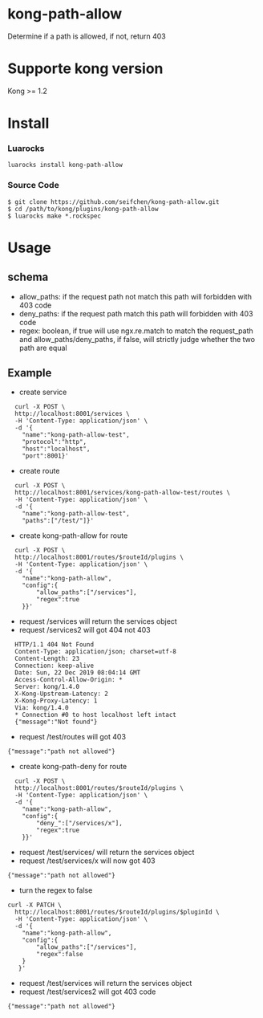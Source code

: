 # kong-path-allow
Determine if a path is allowed, if not, return 403
# Supporte kong version
Kong >= 1.2
# Install
### Luarocks
```
luarocks install kong-path-allow
```

### Source Code
```
$ git clone https://github.com/seifchen/kong-path-allow.git
$ cd /path/to/kong/plugins/kong-path-allow
$ luarocks make *.rockspec
```

# Usage
## schema
* allow_paths: if the request path not match this path will forbidden with 403 code
* deny_paths: if the request path match this path will forbidden with 403 code
* regex: boolean, if true will use ngx.re.match to match the request_path and allow_paths/deny_paths, if false, will strictly judge whether the two path are equal

## Example
* create service
```
  curl -X POST \
  http://localhost:8001/services \
  -H 'Content-Type: application/json' \
  -d '{
	"name":"kong-path-allow-test",
	"protocol":"http",
	"host":"localhost",
	"port":8001}'
```
* create route
```
  curl -X POST \
  http://localhost:8001/services/kong-path-allow-test/routes \
  -H 'Content-Type: application/json' \
  -d '{
	"name":"kong-path-allow-test",
	"paths":["/test/"]}'
```
* create kong-path-allow for route
```
  curl -X POST \
  http://localhost:8001/routes/$routeId/plugins \
  -H 'Content-Type: application/json' \
  -d '{
	"name":"kong-path-allow",
	"config":{
		"allow_paths":["/services"],
		"regex":true
	}}'
```
* request /services will return the services object
* request /services2 will got 404 not 403
```
  HTTP/1.1 404 Not Found
  Content-Type: application/json; charset=utf-8
  Content-Length: 23
  Connection: keep-alive
  Date: Sun, 22 Dec 2019 08:04:14 GMT
  Access-Control-Allow-Origin: *
  Server: kong/1.4.0
  X-Kong-Upstream-Latency: 2
  X-Kong-Proxy-Latency: 1
  Via: kong/1.4.0
  * Connection #0 to host localhost left intact
  {"message":"Not found"}
```
* request /test/routes will got 403
```
{"message":"path not allowed"}
```

* create kong-path-deny for route
```
  curl -X POST \
  http://localhost:8001/routes/$routeId/plugins \
  -H 'Content-Type: application/json' \
  -d '{
	"name":"kong-path-allow",
	"config":{
		"deny_":["/services/x"],
		"regex":true
	}}'
```
* request /test/services/ will return the services object
* request /test/services/x will now got 403 
```
{"message":"path not allowed"}
```


* turn the regex to false
```
curl -X PATCH \
  http://localhost:8001/routes/$routeId/plugins/$pluginId \
  -H 'Content-Type: application/json' \
  -d '{
	"name":"kong-path-allow",
	"config":{
		"allow_paths":["/services"],
		"regex":false
	}
   }'
```

* request /test/services will return the services object
* request /test/services2 will got 403 code
```
{"message":"path not allowed"}
```
